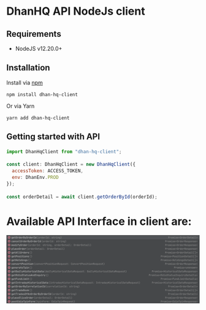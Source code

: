 # DhanHQ API NodeJs client

## Requirements

- NodeJS v12.20.0+

## Installation

Install via [npm](https://www.npmjs.com/package/kiteconnect)

    npm install dhan-hq-client

Or via Yarn

    yarn add dhan-hq-client

## Getting started with API

```javascript
import DhanHqClient from "dhan-hq-client";

const client: DhanHqClient = new DhanHqClient({
  accessToken: ACCESS_TOKEN,
  env: DhanEnv.PROD
});

const orderDetail = await client.getOrderById(orderId);

```

# Available API Interface in client are:

![Alt text](./docs/api_interface.png?raw=true "Api Interface")
